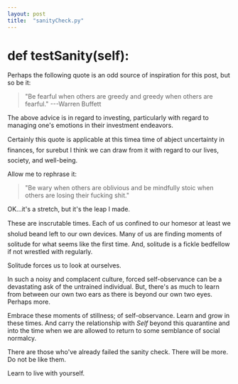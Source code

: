 ```yaml
---
layout: post
title:  "sanityCheck.py"
---
```


# def testSanity(self):

Perhaps the following quote is an odd source of inspiration for this post, but so be it:

> "Be fearful when others are greedy and greedy when others are fearful."
> ---Warren Buffett

The above advice is in regard to investing, particularly with regard to managing one's emotions in their investment endeavors.

Certainly this quote is applicable at this time&#151;a time of abject uncertainty in finances, for sure&#151;but I think we can draw from it with regard to our lives, society, and well-being.

Allow me to rephrase it:

> "Be wary when others are oblivious and be mindfully stoic when others are losing their fucking shit."

OK...it's a stretch, but it's the leap I made.

These are inscrutable times. Each of us confined to our homes&#151;or at least we sholud be&#151;and left to our own devices. Many of us are finding moments of solitude for what seems like the first time. And, solitude is a fickle bedfellow if not wrestled with regularly.

Solitude forces us to look at ourselves.

In such a noisy and complacent culture, forced self-observance can be a devastating ask of the untrained individual. But, there's as much to learn from between our own two ears as there is beyond our own two eyes. Perhaps more.

Embrace these moments of stillness; of self-observance. Learn and grow in these times. And carry the relationship with _Self_ beyond this quarantine and into the time when we are allowed to return to some semblance of social normalcy.

There are those who've already failed the sanity check. There will be more. Do not be like them.

Learn to live with yourself.
